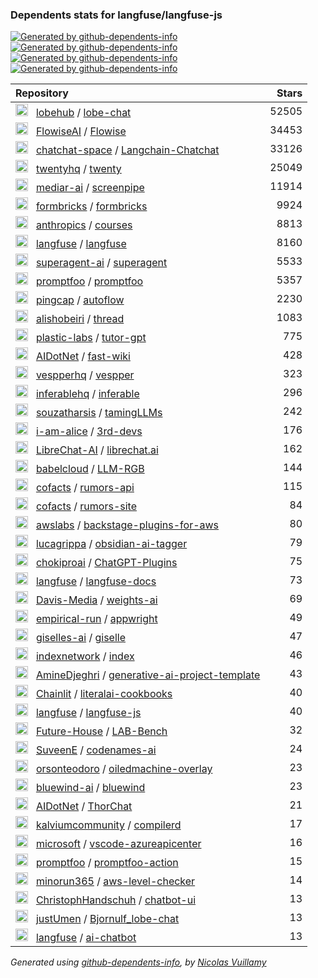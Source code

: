 ### Dependents stats for langfuse/langfuse-js

[![Generated by github-dependents-info](https://img.shields.io/static/v1?label=Used%20by&message=95&color=informational&logo=slickpic)](https://github.com/langfuse/langfuse-js/network/dependents)
[![Generated by github-dependents-info](https://img.shields.io/static/v1?label=Used%20by%20(public)&message=95&color=informational&logo=slickpic)](https://github.com/langfuse/langfuse-js/network/dependents)
[![Generated by github-dependents-info](https://img.shields.io/static/v1?label=Used%20by%20(private)&message=-95&color=informational&logo=slickpic)](https://github.com/langfuse/langfuse-js/network/dependents)
[![Generated by github-dependents-info](https://img.shields.io/static/v1?label=Used%20by%20(stars)&message=149823&color=informational&logo=slickpic)](https://github.com/langfuse/langfuse-js/network/dependents)

| Repository | Stars  |
| :--------  | -----: |
|<img class="avatar mr-2" src="https://avatars.githubusercontent.com/u/131470832?s=40&v=4" width="20" height="20" alt="">  &nbsp; [lobehub](https://github.com/lobehub) / [lobe-chat](https://github.com/lobehub/lobe-chat) | 52505 |
|<img class="avatar mr-2" src="https://avatars.githubusercontent.com/u/128289781?s=40&v=4" width="20" height="20" alt="">  &nbsp; [FlowiseAI](https://github.com/FlowiseAI) / [Flowise](https://github.com/FlowiseAI/Flowise) | 34453 |
|<img class="avatar mr-2" src="https://avatars.githubusercontent.com/u/139558948?s=40&v=4" width="20" height="20" alt="">  &nbsp; [chatchat-space](https://github.com/chatchat-space) / [Langchain-Chatchat](https://github.com/chatchat-space/Langchain-Chatchat) | 33126 |
|<img class="avatar mr-2" src="https://avatars.githubusercontent.com/u/119600397?s=40&v=4" width="20" height="20" alt="">  &nbsp; [twentyhq](https://github.com/twentyhq) / [twenty](https://github.com/twentyhq/twenty) | 25049 |
|<img class="avatar mr-2" src="https://avatars.githubusercontent.com/u/179202840?s=40&v=4" width="20" height="20" alt="">  &nbsp; [mediar-ai](https://github.com/mediar-ai) / [screenpipe](https://github.com/mediar-ai/screenpipe) | 11914 |
|<img class="avatar mr-2" src="https://avatars.githubusercontent.com/u/105877416?s=40&v=4" width="20" height="20" alt="">  &nbsp; [formbricks](https://github.com/formbricks) / [formbricks](https://github.com/formbricks/formbricks) | 9924 |
|<img class="avatar mr-2" src="https://avatars.githubusercontent.com/u/76263028?s=40&v=4" width="20" height="20" alt="">  &nbsp; [anthropics](https://github.com/anthropics) / [courses](https://github.com/anthropics/courses) | 8813 |
|<img class="avatar mr-2" src="https://avatars.githubusercontent.com/u/134601687?s=40&v=4" width="20" height="20" alt="">  &nbsp; [langfuse](https://github.com/langfuse) / [langfuse](https://github.com/langfuse/langfuse) | 8160 |
|<img class="avatar mr-2" src="https://avatars.githubusercontent.com/u/152537519?s=40&v=4" width="20" height="20" alt="">  &nbsp; [superagent-ai](https://github.com/superagent-ai) / [superagent](https://github.com/superagent-ai/superagent) | 5533 |
|<img class="avatar mr-2" src="https://avatars.githubusercontent.com/u/137907881?s=40&v=4" width="20" height="20" alt="">  &nbsp; [promptfoo](https://github.com/promptfoo) / [promptfoo](https://github.com/promptfoo/promptfoo) | 5357 |
|<img class="avatar mr-2" src="https://avatars.githubusercontent.com/u/11855343?s=40&v=4" width="20" height="20" alt="">  &nbsp; [pingcap](https://github.com/pingcap) / [autoflow](https://github.com/pingcap/autoflow) | 2230 |
|<img class="avatar mr-2" src="https://avatars.githubusercontent.com/u/18422723?s=40&v=4" width="20" height="20" alt="">  &nbsp; [alishobeiri](https://github.com/alishobeiri) / [thread](https://github.com/alishobeiri/thread) | 1083 |
|<img class="avatar mr-2" src="https://avatars.githubusercontent.com/u/123981229?s=40&v=4" width="20" height="20" alt="">  &nbsp; [plastic-labs](https://github.com/plastic-labs) / [tutor-gpt](https://github.com/plastic-labs/tutor-gpt) | 775 |
|<img class="avatar mr-2" src="https://avatars.githubusercontent.com/u/163431636?s=40&v=4" width="20" height="20" alt="">  &nbsp; [AIDotNet](https://github.com/AIDotNet) / [fast-wiki](https://github.com/AIDotNet/fast-wiki) | 428 |
|<img class="avatar mr-2" src="https://avatars.githubusercontent.com/u/154247157?s=40&v=4" width="20" height="20" alt="">  &nbsp; [vespperhq](https://github.com/vespperhq) / [vespper](https://github.com/vespperhq/vespper) | 323 |
|<img class="avatar mr-2" src="https://avatars.githubusercontent.com/u/170831637?s=40&v=4" width="20" height="20" alt="">  &nbsp; [inferablehq](https://github.com/inferablehq) / [inferable](https://github.com/inferablehq/inferable) | 296 |
|<img class="avatar mr-2" src="https://avatars.githubusercontent.com/u/15125613?s=40&v=4" width="20" height="20" alt="">  &nbsp; [souzatharsis](https://github.com/souzatharsis) / [tamingLLMs](https://github.com/souzatharsis/tamingLLMs) | 242 |
|<img class="avatar mr-2" src="https://avatars.githubusercontent.com/u/148684274?s=40&v=4" width="20" height="20" alt="">  &nbsp; [i-am-alice](https://github.com/i-am-alice) / [3rd-devs](https://github.com/i-am-alice/3rd-devs) | 176 |
|<img class="avatar mr-2" src="https://avatars.githubusercontent.com/u/169401942?s=40&v=4" width="20" height="20" alt="">  &nbsp; [LibreChat-AI](https://github.com/LibreChat-AI) / [librechat.ai](https://github.com/LibreChat-AI/librechat.ai) | 162 |
|<img class="avatar mr-2" src="https://avatars.githubusercontent.com/u/104478511?s=40&v=4" width="20" height="20" alt="">  &nbsp; [babelcloud](https://github.com/babelcloud) / [LLM-RGB](https://github.com/babelcloud/LLM-RGB) | 144 |
|<img class="avatar mr-2" src="https://avatars.githubusercontent.com/u/26894329?s=40&v=4" width="20" height="20" alt="">  &nbsp; [cofacts](https://github.com/cofacts) / [rumors-api](https://github.com/cofacts/rumors-api) | 115 |
|<img class="avatar mr-2" src="https://avatars.githubusercontent.com/u/26894329?s=40&v=4" width="20" height="20" alt="">  &nbsp; [cofacts](https://github.com/cofacts) / [rumors-site](https://github.com/cofacts/rumors-site) | 84 |
|<img class="avatar mr-2" src="https://avatars.githubusercontent.com/u/3299148?s=40&v=4" width="20" height="20" alt="">  &nbsp; [awslabs](https://github.com/awslabs) / [backstage-plugins-for-aws](https://github.com/awslabs/backstage-plugins-for-aws) | 80 |
|<img class="avatar mr-2" src="https://avatars.githubusercontent.com/u/25649282?s=40&v=4" width="20" height="20" alt="">  &nbsp; [lucagrippa](https://github.com/lucagrippa) / [obsidian-ai-tagger](https://github.com/lucagrippa/obsidian-ai-tagger) | 79 |
|<img class="avatar mr-2" src="https://avatars.githubusercontent.com/u/128912789?s=40&v=4" width="20" height="20" alt="">  &nbsp; [chokiproai](https://github.com/chokiproai) / [ChatGPT-Plugins](https://github.com/chokiproai/ChatGPT-Plugins) | 75 |
|<img class="avatar mr-2" src="https://avatars.githubusercontent.com/u/134601687?s=40&v=4" width="20" height="20" alt="">  &nbsp; [langfuse](https://github.com/langfuse) / [langfuse-docs](https://github.com/langfuse/langfuse-docs) | 73 |
|<img class="avatar mr-2" src="https://avatars.githubusercontent.com/u/171450329?s=40&v=4" width="20" height="20" alt="">  &nbsp; [Davis-Media](https://github.com/Davis-Media) / [weights-ai](https://github.com/Davis-Media/weights-ai) | 69 |
|<img class="avatar mr-2" src="https://avatars.githubusercontent.com/u/153584155?s=40&v=4" width="20" height="20" alt="">  &nbsp; [empirical-run](https://github.com/empirical-run) / [appwright](https://github.com/empirical-run/appwright) | 49 |
|<img class="avatar mr-2" src="https://avatars.githubusercontent.com/u/187584218?s=40&v=4" width="20" height="20" alt="">  &nbsp; [giselles-ai](https://github.com/giselles-ai) / [giselle](https://github.com/giselles-ai/giselle) | 47 |
|<img class="avatar mr-2" src="https://avatars.githubusercontent.com/u/52932082?s=40&v=4" width="20" height="20" alt="">  &nbsp; [indexnetwork](https://github.com/indexnetwork) / [index](https://github.com/indexnetwork/index) | 46 |
|<img class="avatar mr-2" src="https://avatars.githubusercontent.com/u/32715913?s=40&v=4" width="20" height="20" alt="">  &nbsp; [AmineDjeghri](https://github.com/AmineDjeghri) / [generative-ai-project-template](https://github.com/AmineDjeghri/generative-ai-project-template) | 43 |
|<img class="avatar mr-2" src="https://avatars.githubusercontent.com/u/128686189?s=40&v=4" width="20" height="20" alt="">  &nbsp; [Chainlit](https://github.com/Chainlit) / [literalai-cookbooks](https://github.com/Chainlit/literalai-cookbooks) | 40 |
|<img class="avatar mr-2" src="https://avatars.githubusercontent.com/u/134601687?s=40&v=4" width="20" height="20" alt="">  &nbsp; [langfuse](https://github.com/langfuse) / [langfuse-js](https://github.com/langfuse/langfuse-js) | 40 |
|<img class="avatar mr-2" src="https://avatars.githubusercontent.com/u/131727825?s=40&v=4" width="20" height="20" alt="">  &nbsp; [Future-House](https://github.com/Future-House) / [LAB-Bench](https://github.com/Future-House/LAB-Bench) | 32 |
|<img class="avatar mr-2" src="https://avatars.githubusercontent.com/u/75742713?s=40&v=4" width="20" height="20" alt="">  &nbsp; [SuveenE](https://github.com/SuveenE) / [codenames-ai](https://github.com/SuveenE/codenames-ai) | 24 |
|<img class="avatar mr-2" src="https://avatars.githubusercontent.com/u/1328983?s=40&v=4" width="20" height="20" alt="">  &nbsp; [orsonteodoro](https://github.com/orsonteodoro) / [oiledmachine-overlay](https://github.com/orsonteodoro/oiledmachine-overlay) | 23 |
|<img class="avatar mr-2" src="https://avatars.githubusercontent.com/u/165986000?s=40&v=4" width="20" height="20" alt="">  &nbsp; [bluewind-ai](https://github.com/bluewind-ai) / [bluewind](https://github.com/bluewind-ai/bluewind) | 23 |
|<img class="avatar mr-2" src="https://avatars.githubusercontent.com/u/163431636?s=40&v=4" width="20" height="20" alt="">  &nbsp; [AIDotNet](https://github.com/AIDotNet) / [ThorChat](https://github.com/AIDotNet/ThorChat) | 21 |
|<img class="avatar mr-2" src="https://avatars.githubusercontent.com/u/115334294?s=40&v=4" width="20" height="20" alt="">  &nbsp; [kalviumcommunity](https://github.com/kalviumcommunity) / [compilerd](https://github.com/kalviumcommunity/compilerd) | 17 |
|<img class="avatar mr-2" src="https://avatars.githubusercontent.com/u/6154722?s=40&v=4" width="20" height="20" alt="">  &nbsp; [microsoft](https://github.com/microsoft) / [vscode-azureapicenter](https://github.com/microsoft/vscode-azureapicenter) | 16 |
|<img class="avatar mr-2" src="https://avatars.githubusercontent.com/u/137907881?s=40&v=4" width="20" height="20" alt="">  &nbsp; [promptfoo](https://github.com/promptfoo) / [promptfoo-action](https://github.com/promptfoo/promptfoo-action) | 15 |
|<img class="avatar mr-2" src="https://avatars.githubusercontent.com/u/74597894?s=40&v=4" width="20" height="20" alt="">  &nbsp; [minorun365](https://github.com/minorun365) / [aws-level-checker](https://github.com/minorun365/aws-level-checker) | 14 |
|<img class="avatar mr-2" src="https://avatars.githubusercontent.com/u/69692985?s=40&v=4" width="20" height="20" alt="">  &nbsp; [ChristophHandschuh](https://github.com/ChristophHandschuh) / [chatbot-ui](https://github.com/ChristophHandschuh/chatbot-ui) | 13 |
|<img class="avatar mr-2" src="https://avatars.githubusercontent.com/u/23255129?s=40&v=4" width="20" height="20" alt="">  &nbsp; [justUmen](https://github.com/justUmen) / [Bjornulf_lobe-chat](https://github.com/justUmen/Bjornulf_lobe-chat) | 13 |
|<img class="avatar mr-2" src="https://avatars.githubusercontent.com/u/134601687?s=40&v=4" width="20" height="20" alt="">  &nbsp; [langfuse](https://github.com/langfuse) / [ai-chatbot](https://github.com/langfuse/ai-chatbot) | 13 |

_Generated using [github-dependents-info](https://github.com/nvuillam/github-dependents-info), by [Nicolas Vuillamy](https://github.com/nvuillam)_